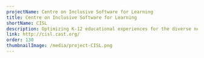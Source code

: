 ```yaml
---
projectName: Centre on Inclusive Software for Learning
title: Centre on Inclusive Software for Learning
shortName: CISL
description: Optimizing K-12 educational experiences for the diverse needs of all students.
link: http://cisl.cast.org/
order: 130
thumbnailImage: /media/project-CISL.png
---
```

